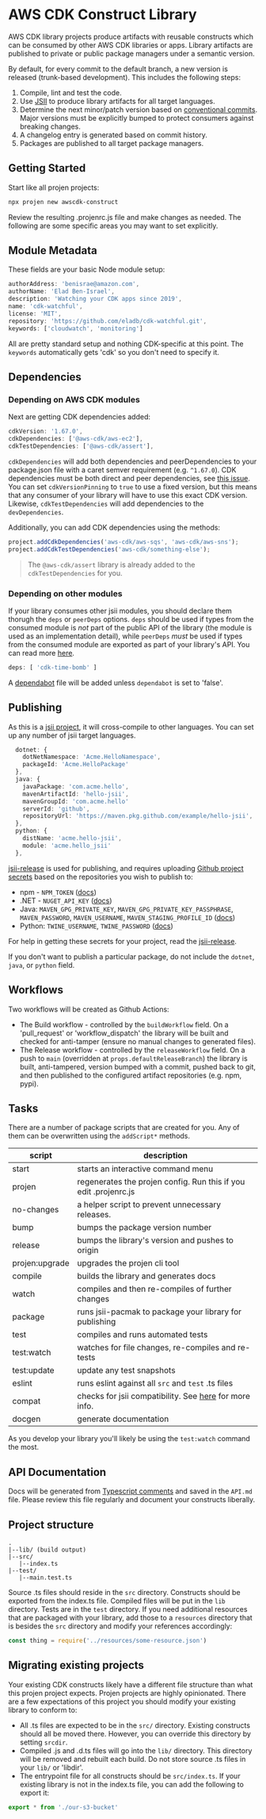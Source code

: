 # AWS CDK Construct Library

AWS CDK library projects produce artifacts with reusable constructs which can be
consumed by other AWS CDK libraries or apps. Library artifacts are published to
private or public package managers under a semantic version.

By default, for every commit to the default branch, a new version is released
(trunk-based development). This includes the following steps:

1. Compile, lint and test the code.
1. Use [JSII](https://github.com/aws/jsii) to produce library artifacts for all
   target languages.
1. Determine the next minor/patch version based on [conventional
   commits](https://www.conventionalcommits.org). Major versions must be
   explicitly bumped to protect consumers against breaking changes.
1. A changelog entry is generated based on commit history.
1. Packages are published to all target package managers.

## Getting Started

Start like all projen projects:

```sh
npx projen new awscdk-construct
```

Review the resulting .projenrc.js file and make changes as needed. The following are some specific areas
you may want to set explicitly.

## Module Metadata

These fields are your basic Node module setup:

```typescript
authorAddress: 'benisrae@amazon.com',
authorName: 'Elad Ben-Israel',
description: 'Watching your CDK apps since 2019',
name: 'cdk-watchful',
license: 'MIT',
repository: 'https://github.com/eladb/cdk-watchful.git',
keywords: ['cloudwatch', 'monitoring']
```

All are pretty standard setup and nothing CDK-specific at this point. The `keywords` automatically gets 'cdk' so you don't
need to specify it.

## Dependencies

### Depending on AWS CDK modules

Next are getting CDK dependencies added:

```typescript
cdkVersion: '1.67.0',
cdkDependencies: ['@aws-cdk/aws-ec2'],
cdkTestDependencies: ['@aws-cdk/assert'],
```

`cdkDependencies` will add both dependencies and peerDependencies to your package.json file with a caret semver
requirement (e.g. `^1.67.0`). CDK dependencies must be both direct and peer dependencies,
see [this issue](https://github.com/aws/aws-cdk/issues/5064). You can set `cdkVersionPinning` to `true` to use a fixed
version, but this means that any consumer of your library will have to use this exact CDK version.
Likewise, `cdkTestDependencies` will add dependencies to the `devDependencies`.

Additionally, you can add CDK dependencies using the methods:

```typescript
project.addCdkDependencies('aws-cdk/aws-sqs', 'aws-cdk/aws-sns');
project.addCdkTestDependencies('aws-cdk/something-else');
```

> The `@aws-cdk/assert` library is already added to the `cdkTestDependencies` for you.

### Depending on other modules

If your library consumes other jsii modules, you should declare them thorugh the `deps` or `peerDeps` options. `deps` should be used if
types from the consumed module is _not_ part of the public API of the library (the module is used as an implementation detail),
while `peerDeps` _must_ be used if types from the consumed module are exported as part of your library's API. You can read more
[here](https://github.com/aws/jsii/blob/master/docs/configuration.md#dependency-considerations).

```ts
deps: [ 'cdk-time-bomb' ]
```

A [dependabot](https://dependabot.com/) file will be added unless `dependabot` is set to 'false'.

## Publishing

As this is a [jsii project](./jsii.md), it will cross-compile to other languages.  You can set up
any number of jsii target languages.

```typescript
  dotnet: {
    dotNetNamespace: 'Acme.HelloNamespace',
    packageId: 'Acme.HelloPackage'
  },
  java: {
    javaPackage: 'com.acme.hello',
    mavenArtifactId: 'hello-jsii',
    mavenGroupId: 'com.acme.hello'
    serverId: 'github',
    repositoryUrl: 'https://maven.pkg.github.com/example/hello-jsii',
  },
  python: {
    distName: 'acme.hello-jsii',
    module: 'acme.hello_jsii'
  },
```

[jsii-release](https://github.com/aws/jsii-release) is used for publishing, and requires uploading [Github project secrets](https://docs.github.com/en/free-pro-team@latest/actions/reference/encrypted-secrets) based on the repositories you wish to publish to:

* npm - `NPM_TOKEN` ([docs](https://github.com/aws/jsii-release#npm))
* .NET - `NUGET_API_KEY` ([docs](https://github.com/aws/jsii-release#nuget))
* Java: `MAVEN_GPG_PRIVATE_KEY`, `MAVEN_GPG_PRIVATE_KEY_PASSPHRASE`, `MAVEN_PASSWORD`, `MAVEN_USERNAME`, `MAVEN_STAGING_PROFILE_ID` ([docs](https://github.com/aws/jsii-release#maven))
* Python: `TWINE_USERNAME`, `TWINE_PASSWORD` ([docs](https://github.com/aws/jsii-release#pypi))
  
For help in getting these secrets for your project, read the [jsii-release](https://github.com/aws/jsii-release).
  
If you don't want to publish a particular package, do not include the `dotnet`, `java`, or `python` field.

## Workflows

Two workflows will be created as Github Actions:

* The Build workflow - controlled by the `buildWorkflow` field. On a 'pull_request' or 'workflow_dispatch' the library
will be built and checked for anti-tamper (ensure no manual changes to generated files).
* The Release workflow - controlled by the `releaseWorkflow` field. On a push to `main` (overridden at
 `props.defaultReleaseBranch`) the library is built, anti-tampered, version bumped with a commit, pushed back to git,
 and then published to the configured artifact repositories (e.g. npm, pypi).

## Tasks

There are a number of package scripts that are created for you. Any of them can be overwritten using the `addScript*`
methods.

script|description
---|---
start|starts an interactive command menu
projen|regenerates the projen config. Run this if you edit .projenrc.js
no-changes|a helper script to prevent unnecessary releases.
bump|bumps the package version number
release|bumps the library's version and pushes to origin
projen:upgrade|upgrades the projen cli tool
compile|builds the library and generates docs
watch|compiles and then re-compiles of further changes
package|runs jsii-pacmak to package your library for publishing
test|compiles and runs automated tests
test:watch|watches for file changes, re-compiles and re-tests
test:update|update any test snapshots
eslint|runs eslint against all `src` and `test` .ts files
compat|checks for jsii compatibility. See [here](https://github.com/aws/jsii/tree/master/packages/jsii-diff) for more info.
docgen|generate documentation

As you develop your library you'll likely be using the `test:watch` command the most.

## API Documentation

Docs will be generated from [Typescript comments](https://typedoc.org/guides/doccomments/) and saved in the `API.md` file.
Please review this file regularly and document your constructs liberally.

## Project structure

```
.
|--lib/ (build output)
|--src/
   |--index.ts
|--test/
   |--main.test.ts
```

Source .ts files should reside in the `src` directory. Constructs should be exported from the index.ts file.
Compiled files will be put in the `lib` directory. Tests are in the `test` directory. If you need additional
resources that are packaged with your library, add those to a `resources` directory that is besides the `src` directory
and modify your references accordingly:

```typescript
const thing = require('../resources/some-resource.json')
```

## Migrating existing projects

Your existing CDK constructs likely have a different file structure than what this projen project expects. Projen projects
are highly opinionated. There are a few expectations of this project you should modify your existing library to conform to:

* All .ts files are expected to be in the `src/` directory. Existing constructs should all be moved there. However,
you can override this directory by setting `srcdir`.
* Compiled .js and .d.ts files will go into the `lib/` directory. This directory will be removed and rebuilt each build.
Do not store source .ts files in your `lib/` or 'libdir'.
* The entrypoint file for all constructs should be `src/index.ts`. If your existing library is not in the index.ts file,
you can add the following to export it:

```typescript
export * from './our-s3-bucket'
```
